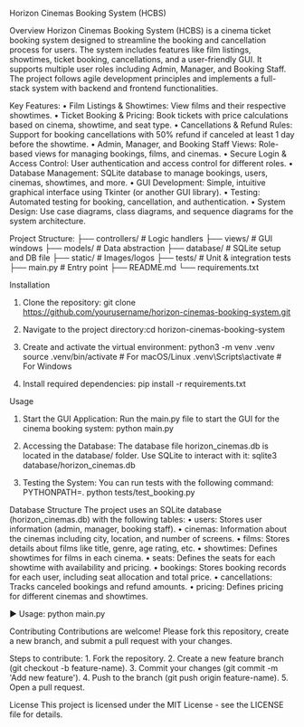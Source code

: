 Horizon Cinemas Booking System (HCBS)

Overview
Horizon Cinemas Booking System (HCBS) is a cinema ticket booking system designed to streamline the booking and cancellation process for users. The system includes features like film listings, showtimes, ticket booking, cancellations, and a user-friendly GUI. It supports multiple user roles including Admin, Manager, and Booking Staff. The project follows agile development principles and implements a full-stack system with backend and frontend functionalities.

Key Features:
	•	Film Listings & Showtimes: View films and their respective showtimes.
	•	Ticket Booking & Pricing: Book tickets with price calculations based on cinema, showtime, and seat type.
	•	Cancellations & Refund Rules: Support for booking cancellations with 50% refund if canceled at least 1 day before the showtime.
	•	Admin, Manager, and Booking Staff Views: Role-based views for managing bookings, films, and cinemas.
	•	Secure Login & Access Control: User authentication and access control for different roles.
	•	Database Management: SQLite database to manage bookings, users, cinemas, showtimes, and more.
	•	GUI Development: Simple, intuitive graphical interface using Tkinter (or another GUI library).
	•	Testing: Automated testing for booking, cancellation, and authentication.
	•	System Design: Use case diagrams, class diagrams, and sequence diagrams for the system architecture.

 Project Structure:
├── controllers/     # Logic handlers
├── views/           # GUI windows
├── models/          # Data abstraction
├── database/        # SQLite setup and DB file
├── static/          # Images/logos
├── tests/           # Unit & integration tests
├── main.py          # Entry point
├── README.md
└── requirements.txt

    
Installation
 1.	Clone the repository: git clone https://github.com/yourusername/horizon-cinemas-booking-system.git

    	
 2.	Navigate to the project directory:cd horizon-cinemas-booking-system

 3.	Create and activate the virtual environment: python3 -m venv .venv
source .venv/bin/activate  # For macOS/Linux
.venv\Scripts\activate     # For Windows

 4.	Install required dependencies: pip install -r requirements.txt
 
 
Usage
 1.	Start the GUI Application:
Run the main.py file to start the GUI for the cinema booking system: python main.py

 2.	Accessing the Database:
The database file horizon_cinemas.db is located in the database/ folder. Use SQLite to interact with it: sqlite3 database/horizon_cinemas.db

 3.	Testing the System:
You can run tests with the following command: PYTHONPATH=. python tests/test_booking.py

Database Structure
The project uses an SQLite database (horizon_cinemas.db) with the following tables:
	•	users: Stores user information (admin, manager, booking staff).
	•	cinemas: Information about the cinemas including city, location, and number of screens.
	•	films: Stores details about films like title, genre, age rating, etc.
	•	showtimes: Defines showtimes for films in each cinema.
	•	seats: Defines the seats for each showtime with availability and pricing.
	•	bookings: Stores booking records for each user, including seat allocation and total price.
	•	cancellations: Tracks canceled bookings and refund amounts.
	•	pricing: Defines pricing for different cinemas and showtimes.

▶️ Usage:
python main.py

Contributing
Contributions are welcome! Please fork this repository, create a new branch, and submit a pull request with your changes.

Steps to contribute:
	1.	Fork the repository.
	2.	Create a new feature branch (git checkout -b feature-name).
	3.	Commit your changes (git commit -m 'Add new feature').
	4.	Push to the branch (git push origin feature-name).
	5.	Open a pull request.

License
This project is licensed under the MIT License - see the LICENSE file for details.
